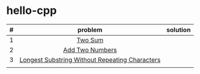 # hello-cpp
|#| problem  | solution  |
|:---------------|:---------------:|:---------------|
|1|[Two Sum](https://leetcode.com/problems/two-sum/description/)||
|2|[Add Two Numbers](https://leetcode.com/problems/add-two-numbers/description/)||
|3|[Longest Substring Without Repeating Characters](https://leetcode.com/problems/longest-substring-without-repeating-characters/description/)||
||||
